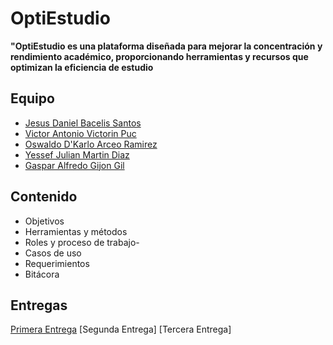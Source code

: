 # OptiEstudio

**"OptiEstudio es una plataforma diseñada para mejorar la concentración y rendimiento académico, proporcionando herramientas y recursos que optimizan la eficiencia de estudio**

## Equipo
+ [Jesus Daniel Bacelis Santos](https://github.com/DanielBacelis)
+ [Victor Antonio Victorin Puc](https://github.com/Victorin2005)
+ [Oswaldo D'Karlo Arceo Ramirez](https://github.com/OswaldoArceo)
+ [Yessef Julian Martin Diaz](https://github.com/Yessef70)
+ [Gaspar Alfredo Gijon Gil](https://github.com/CREARPRO)

## Contenido
+ Objetivos
+ Herramientas y métodos
+ Roles y proceso de trabajo-
+ Casos de uso
+ Requerimientos
+ Bitácora

## Entregas 
[Primera Entrega](https://github.com/DanielBacelis/Proyecto_FDS/tree/Primera_entrega)
[Segunda Entrega]
[Tercera Entrega]
  
